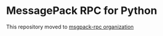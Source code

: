 <!--
[![Build Status](https://travis-ci.org/msgpack/msgpack-rpc-python.png)](https://travis-ci.org/msgpack/msgpack-rpc-python)
-->

# MessagePack RPC for Python

This repository moved to [msgpack-rpc organization](https://github.com/msgpack-rpc/msgpack-rpc-python)
